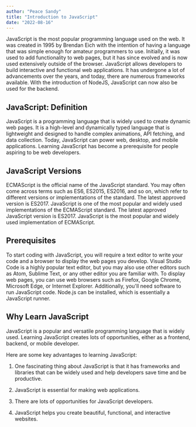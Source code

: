 ```yaml
---
author: "Peace Sandy"
title: "Introduction to JavaScript"
date: "2022-08-16"
---
```


JavaScript is the most popular programming language used on the web. It was created in 1995 by Brendan Eich with the intention of having a language that was simple enough for amateur programmers to use. Initially, it was used to add functionality to web pages, but it has since evolved and is now used extensively outside of the browser. JavaScript allows developers to build interactive and functional web applications. It has undergone a lot of advancements over the years, and today, there are numerous frameworks available. With the introduction of NodeJS, JavaScript can now also be used for the backend.

## JavaScript: Definition
JavaScript is a programming language that is widely used to create dynamic web pages. It is a high-level and dynamically typed language that is lightweight and designed to handle complex animations, API fetching, and data collection. Today, JavaScript can power web, desktop, and mobile applications. Learning JavaScript has become a prerequisite for people aspiring to be web developers.


## JavaScript Versions
ECMAScript is the official name of the JavaScript standard. You may often come across terms such as ES6, ES2015, ES2016, and so on, which refer to different versions or implementations of the standard. The latest approved version is ES2017. JavaScript is one of the most popular and widely used implementations of the ECMAScript standard. The latest approved JavaScript version is ES2017. JavaScript is the most popular and widely used implementation of ECMAScript. 

## Prerequisites
To start coding with JavaScript, you will require a text editor to write your code and a browser to display the web pages you develop. Visual Studio Code is a highly popular text editor, but you may also use other editors such as Atom, Sublime Text, or any other editor you are familiar with. To display web pages, you can use web browsers such as Firefox, Google Chrome, Microsoft Edge, or Internet Explorer. Additionally, you'll need software to run JavaScript code. Node.js can be installed, which is essentially a JavaScript runner.

## Why  Learn JavaScript

JavaScript is a popular and versatile programming language that is widely used. Learning JavaScript creates lots of opportunities, either as a frontend, backend, or mobile developer.

Here are some key advantages to learning JavaScript:

1. One fascinating thing about JavaScript is that it has frameworks and libraries that can be widely used and help developers save time and be productive.

2. JavaScript is essential for making web applications. 

3. There are lots of opportunities for JavaScript developers.

4. JavaScript helps you create beautiful, functional, and interactive websites.










